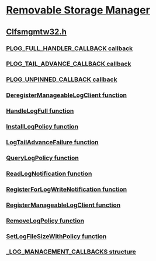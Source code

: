 # [Removable Storage Manager](../_fs/index.md)
## [Clfsmgmtw32.h](index.md)
### [PLOG_FULL_HANDLER_CALLBACK callback](../clfsmgmtw32/nc-clfsmgmtw32-plog_full_handler_callback.md)
### [PLOG_TAIL_ADVANCE_CALLBACK callback](../clfsmgmtw32/nc-clfsmgmtw32-plog_tail_advance_callback.md)
### [PLOG_UNPINNED_CALLBACK callback](../clfsmgmtw32/nc-clfsmgmtw32-plog_unpinned_callback.md)
### [DeregisterManageableLogClient function](../clfsmgmtw32/nf-clfsmgmtw32-deregistermanageablelogclient.md)
### [HandleLogFull function](../clfsmgmtw32/nf-clfsmgmtw32-handlelogfull.md)
### [InstallLogPolicy function](../clfsmgmtw32/nf-clfsmgmtw32-installlogpolicy.md)
### [LogTailAdvanceFailure function](../clfsmgmtw32/nf-clfsmgmtw32-logtailadvancefailure.md)
### [QueryLogPolicy function](../clfsmgmtw32/nf-clfsmgmtw32-querylogpolicy.md)
### [ReadLogNotification function](../clfsmgmtw32/nf-clfsmgmtw32-readlognotification.md)
### [RegisterForLogWriteNotification function](../clfsmgmtw32/nf-clfsmgmtw32-registerforlogwritenotification.md)
### [RegisterManageableLogClient function](../clfsmgmtw32/nf-clfsmgmtw32-registermanageablelogclient.md)
### [RemoveLogPolicy function](../clfsmgmtw32/nf-clfsmgmtw32-removelogpolicy.md)
### [SetLogFileSizeWithPolicy function](../clfsmgmtw32/nf-clfsmgmtw32-setlogfilesizewithpolicy.md)
### [_LOG_MANAGEMENT_CALLBACKS structure](../clfsmgmtw32/ns-clfsmgmtw32-_log_management_callbacks.md)

